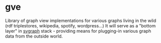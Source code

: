 # gve
Library of graph view implementations for various graphs living in the wild (rdf triplestores, wikipedia, spotify, wordpress...)
It will serve as a "bottom layer" in [svgraph](https://github.com/skac112/svgraph) stack - providing means for plugging-in various graph data from the outside world.

